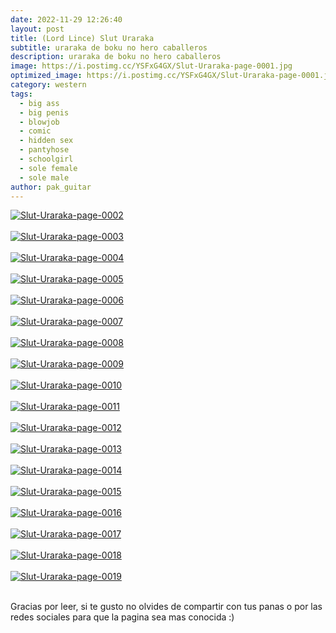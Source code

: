 ```yaml
---
date: 2022-11-29 12:26:40
layout: post
title: (Lord Lince) Slut Uraraka
subtitle: uraraka de boku no hero caballeros
description: uraraka de boku no hero caballeros
image: https://i.postimg.cc/YSFxG4GX/Slut-Uraraka-page-0001.jpg
optimized_image: https://i.postimg.cc/YSFxG4GX/Slut-Uraraka-page-0001.jpg
category: western
tags:
  - big ass
  - big penis
  - blowjob
  - comic
  - hidden sex
  - pantyhose
  - schoolgirl
  - sole female
  - sole male
author: pak_guitar
---
```


<a href="https://postimg.cc/VSDtwP7h" target="_blank"><img src="https://i.postimg.cc/ZRhxrT6J/Slut-Uraraka-page-0002.jpg" alt="Slut-Uraraka-page-0002"/></a><br/><br/>
<a href="https://postimg.cc/PCbZ6w1T" target="_blank"><img src="https://i.postimg.cc/6pg0pV32/Slut-Uraraka-page-0003.jpg" alt="Slut-Uraraka-page-0003"/></a><br/><br/>
<a href="https://postimg.cc/G4nGJQ8X" target="_blank"><img src="https://i.postimg.cc/wj72z46Y/Slut-Uraraka-page-0004.jpg" alt="Slut-Uraraka-page-0004"/></a><br/><br/>
<a href="https://postimg.cc/mznFcNWN" target="_blank"><img src="https://i.postimg.cc/vTY7N3Pj/Slut-Uraraka-page-0005.jpg" alt="Slut-Uraraka-page-0005"/></a><br/><br/>
<a href="https://postimg.cc/rzdrBb5h" target="_blank"><img src="https://i.postimg.cc/BZpBKfbG/Slut-Uraraka-page-0006.jpg" alt="Slut-Uraraka-page-0006"/></a><br/><br/>
<a href="https://postimg.cc/LgZgjYHd" target="_blank"><img src="https://i.postimg.cc/rsfGXx3p/Slut-Uraraka-page-0007.jpg" alt="Slut-Uraraka-page-0007"/></a><br/><br/>
<a href="https://postimg.cc/6TDvt00B" target="_blank"><img src="https://i.postimg.cc/tCgtdvnn/Slut-Uraraka-page-0008.jpg" alt="Slut-Uraraka-page-0008"/></a><br/><br/>
<a href="https://postimg.cc/WdVqJ1CK" target="_blank"><img src="https://i.postimg.cc/7ZG3dCVx/Slut-Uraraka-page-0009.jpg" alt="Slut-Uraraka-page-0009"/></a><br/><br/>
<a href="https://postimg.cc/94F4JNWY" target="_blank"><img src="https://i.postimg.cc/nLqvV6gg/Slut-Uraraka-page-0010.jpg" alt="Slut-Uraraka-page-0010"/></a><br/><br/>
<a href="https://postimg.cc/LnLZX1CL" target="_blank"><img src="https://i.postimg.cc/pX1QsQKG/Slut-Uraraka-page-0011.jpg" alt="Slut-Uraraka-page-0011"/></a><br/><br/>
<a href="https://postimg.cc/sMJQPRR2" target="_blank"><img src="https://i.postimg.cc/g2CVWYS3/Slut-Uraraka-page-0012.jpg" alt="Slut-Uraraka-page-0012"/></a><br/><br/>
<a href="https://postimg.cc/jWgD9Q20" target="_blank"><img src="https://i.postimg.cc/XJ39rs0J/Slut-Uraraka-page-0013.jpg" alt="Slut-Uraraka-page-0013"/></a><br/><br/>
<a href="https://postimg.cc/T5mhpz9f" target="_blank"><img src="https://i.postimg.cc/zv2hP5Hb/Slut-Uraraka-page-0014.jpg" alt="Slut-Uraraka-page-0014"/></a><br/><br/>
<a href="https://postimg.cc/k622d6RV" target="_blank"><img src="https://i.postimg.cc/JnqZZj1Q/Slut-Uraraka-page-0015.jpg" alt="Slut-Uraraka-page-0015"/></a><br/><br/>
<a href="https://postimg.cc/G86H3LvX" target="_blank"><img src="https://i.postimg.cc/T13m9h1v/Slut-Uraraka-page-0016.jpg" alt="Slut-Uraraka-page-0016"/></a><br/><br/>
<a href="https://postimg.cc/4nhYLcTq" target="_blank"><img src="https://i.postimg.cc/2j0n5d9k/Slut-Uraraka-page-0017.jpg" alt="Slut-Uraraka-page-0017"/></a><br/><br/>
<a href="https://postimg.cc/QHQHsrCq" target="_blank"><img src="https://i.postimg.cc/PrcZWXk0/Slut-Uraraka-page-0018.jpg" alt="Slut-Uraraka-page-0018"/></a><br/><br/>
<a href="https://postimg.cc/Mv2vhG6T" target="_blank"><img src="https://i.postimg.cc/9FzZw4sG/Slut-Uraraka-page-0019.jpg" alt="Slut-Uraraka-page-0019"/></a><br/><br/>


Gracias por leer, si te gusto no olvides de compartir
con tus panas o por las redes sociales para que la
pagina sea mas conocida :)
















